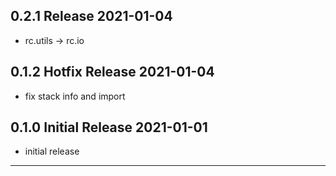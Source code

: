 
0.2.1 Release                                                         2021-01-04
--------------------------------------------------------------------------------

  - rc.utils -> rc.io


0.1.2 Hotfix Release                                                  2021-01-04
--------------------------------------------------------------------------------

  - fix stack info and import


0.1.0 Initial Release                                                 2021-01-01
--------------------------------------------------------------------------------

  - initial release


--------------------------------------------------------------------------------

